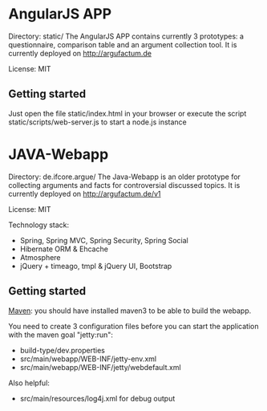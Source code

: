 # AngularJS APP
Directory: static/
The AngularJS APP contains currently 3 prototypes: a questionnaire, comparison table and an argument collection tool. It is currently deployed on http://argufactum.de

License: MIT

## Getting started
Just open the file static/index.html in your browser or execute the script static/scripts/web-server.js to start a node.js instance

# JAVA-Webapp
Directory: de.ifcore.argue/
The Java-Webapp is an older prototype for collecting arguments and facts for controversial discussed topics. It is currently deployed on http://argufactum.de/v1

License: MIT 

Technology stack:
- Spring, Spring MVC, Spring Security, Spring Social
- Hibernate ORM & Ehcache
- Atmosphere
- jQuery + timeago, tmpl & jQuery UI, Bootstrap

## Getting started
[Maven](http://maven.apache.org): you should have installed maven3 to be able to build the webapp.

You need to create 3 configuration files before you can start the application with the maven goal "jetty:run":

- build-type/dev.properties
- src/main/webapp/WEB-INF/jetty-env.xml
- src/main/webapp/WEB-INF/jetty/webdefault.xml

Also helpful:
- src/main/resources/log4j.xml for debug output

